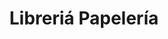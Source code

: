---
title: "Libreriá Papelería"
url: /ciudad-satelite/libreria-papeleria-calle-8/
shop: material de oficina
---